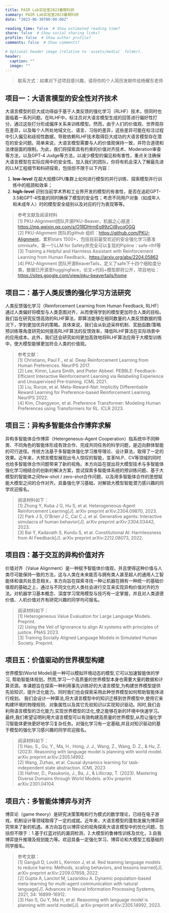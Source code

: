 ```yaml
---
title: PAIR Lab实验室2023暑期科研
summary: PAIR Lab实验室2023暑期科研
date: "2023-06-30T00:00:00Z"

reading_time: false  # Show estimated reading time?
share: false  # Show social sharing links?
profile: false  # Show author profile?
comments: false  # Show comments?

# Optional header image (relative to `assets/media/` folder).
header:
  caption: ""
  image: ""
---
```


> 联系方式：如果对下述项目感兴趣，请将你的个人简历发邮件给杨耀东老师

## 项目一：**大语言模型的安全性对齐技术**
大语言模型的巨大成功得益于基于人类反馈的强化学习（RLHF）技术，但同时也面临着一系列问题。在RLHF中，标注员对大语言模型生成的回答进行偏好性打分，通过这些打分形成偏序关系来训练模型。然而，由于人们的价值观、世界观存在差异，以及每个人所处地域文化、语言、习俗的差异，这些差异可能在标注过程中引入偏见和歧视性数据，导致依赖RLHF技术取得巨大成功的大语言模型存在潜在的安全问题。简单来说，大语言模型需要与人的价值观保持一致，并符合道德和法律层面的限制。为此，我们将探索具有约束的价值对齐技术、Moderation审查等方法，以及GPT-4 Judge等方法，以减少模型的偏见和有害性，重点关注确保大语言模型在实际应用中的安全性。加入我们的团队，你将有机会深入了解最先进的LLM工程细节和科研探索，包括但不限于以下内容：
1. **low-level** 在超大规模GPU集群上如何进行模型的并行训练、探索模型并行训练中的瓶颈和效率；
2. **high-level** 识别当前学术界和工业界开发的模型的有害性，是否在追赶GPT-3.5和GPT-4性能的同时确保了模型的安全性；考虑不同用户对象（如成年人和未成年人）时的模型安全级别以及对应的行为表现等等。

> 参考文献及阅读材料<br>
> [1] PKU-Alignment团队开源PKU-Beaver，机器之心报道：<https://mp.weixin.qq.com/s/O1RDHrmEg99zCil8ycqOGQ> <br>
> [2] PKU-Alignment 团队的github 组织：<https://github.com/PKU-Alignment>，累积stars 1500+，包括目前最受欢迎的安全强化学习基准omnisafe，第一个LLM for Safety并完全可以复现的Pipline：safe-rlhf等<br>
> [3] Training a Helpful and Harmless Assistant with Reinforcement Learning from Human Feedback，<https://arxiv.org/abs/2204.05862><br>
> [4] PKU-Alignment 团队开源BeaverTails，定义了safe下十四个细粒度分类，数据已开源至huggingface，论文+代码+模型即将公开，项目地址：<https://sites.google.com/view/pku-beavertails/home>


## 项目二：**基于人类反馈的强化学习方法研究**
人类反馈强化学习（Reinforcement Learning from Human Feedback, RLHF）通过人类偏好将模型与人类意图对齐，从而使得学到的模型更加符合人类的目标。我们旨在研究反馈高效的RLHF算法，即算法能够在相同数量的人类反馈数据的情况下，学到更加优异的策略。具体来说，我们会从轨迹采样机制、奖励函数/策略预训练等角度研究如何提高RLHF算法的反馈效率，降低RLHF算法在实际场景中的应用成本。此外，我们还会研究如何更加高效地将RLHF算法应用于大模型训练中，使大模型能够更加符合人类的价值观。

>参考文献：<br>
>[1] Christiano, Paul F., et al. Deep Reinforcement Learning from Human Preferences. NeurIPS 2017.<br>
>[2] Lee, Kimin, Laura Smith, and Pieter Abbeel. PEBBLE: Feedback-Efficient Interactive Reinforcement Learning via Relabeling Experience and Unsupervised Pre-training. ICML 2021.<br>
>[3] Liu, Runze, et al. Meta-Reward-Net: Implicitly Differentiable Reward Learning for Preference-based Reinforcement Learning. NeurIPS 2022.<br>
>[4] Kim, Changyeon, et al. Preference Transformer: Modeling Human Preferences using Transformers for RL. ICLR 2023.

## 项目三：**异构多智能体合作博弈求解**
异构多智能体合作博弈（Hetergeneous-Agent Cooperation）指系统中不同种类、不同角色的智能体形成有效合作、完成共同任务的科学问题，是迈向群体智能的可行途径。传统方法基于多智能体强化学习推导理论、设计算法，取得了一定的效果。近年来，大预言模型展现出令人惊叹的智能，变革NLP、CV等领域的同时也给多智能体合作问题带来了新的视角。本方向旨在提出将大模型技术与多智能体强化学习相结合的创新的解决方案，尝试探索多智能体系统的预训练问题、基于大模型的智能体之间few-shot / zero-shot合作问题、以及用多智能体合作的思想赋能大模型之间的合作对齐。具备强化学习基础、对解锁大模型智能潜力感兴趣的同学欢迎报名。

>阅读材料如下：<br>
>[1] Zhong Y, Kuba J G, Hu S, et al. Heterogeneous-Agent Reinforcement Learning[J]. arXiv preprint arXiv:2304.09870, 2023.<br>
>[2] Park J S, O'Brien J C, Cai C J, et al. Generative agents: Interactive simulacra of human behavior[J]. arXiv preprint arXiv:2304.03442, 2023.<br>
>[3] Bai Y, Kadavath S, Kundu S, et al. Constitutional AI: Harmlessness from AI Feedback[J]. arXiv preprint arXiv:2212.08073, 2022.

## 项目四：**基于交互的异构价值对齐**
价值对齐（Value Alignment）是一种赋予智能体价值观，并且使得这种价值与人类尽可能保持一致的方法，这与人类在未来能否与拥有类人甚至超人的通用人工智能体和谐共处息息相关。本方向旨在探索寻找一种让机器在拥有一种统一的基础价值观的基础之上，通过与不同文化的人类社会进行交互来实现异构价值对齐的方法。对机器学习基本概念、深度学习常用模型与技巧有一定掌握，并且对人类道德价值、人机价值对齐有研究兴趣的同学均可报名。

>阅读材料如下：<br>
>[1] Heterogeneous Value Evaluation for Large Language Models. Preprint.<br>
>[2] Using the Veil of Ignorance to align AI systems with principles of justice. PNAS 2023.<br>
>[3] Training Socially Aligned Language Models in Simulated Human Society. Preprint.

## 项目五：**价值驱动的世界模型构建**
世界模型(World Model)是一种可以模拟环境动态的模型,它可以加速智能体的学习, 帮助智能体规划。然而,学习一个高质量的世界模型本身也需要大量的数据和计算资源。本课题旨在探索一种利用事先训练好的大语言模型,为构建世界模型提供先验知识，提升泛化能力。同时我们也会探索采用此种世界模型如何帮助智能体进行规划。
我们会设计一种算法,将大语言模型中的知识迁移到世界模型中,使用它来构建环境的物理规则、对象属性以及其它先验知识以实现知识驱动。同时,我们会利用语言模型的泛化能力,实现世界模型的泛化,使之能够在新的环境中快速学习。最终,我们希望证明利用大语言模型可以有效构建高质量的世界模型,从而让强化学习智能体更快更好地学习复杂任务。对强化学习有一定基础,并且对知识驱动的基于模型的强化学习感兴趣的同学欢迎报名。

>阅读材料如下：<br>
>[1] Hao, S., Gu, Y., Ma, H., Hong, J. J., Wang, Z., Wang, D. Z., & Hu, Z. (2023). Reasoning with language model is planning with world model. arXiv preprint arXiv:2305.14992.<br>
>[2] Wang, Zizhao, et al. Causal dynamics learning for task-independent state abstraction. ICML 2023<br>
>[3] Hafner, D., Pasukonis, J., Ba, J., & Lillicrap, T. (2023). Mastering Diverse Domains through World Models. arXiv preprint arXiv:2301.04104.

## 项目六：**多智能体博弈与对齐**
博弈论（game theory）是研究决策策略和行为模式的数学理论，已经在电子游戏，机制设计等领域取得了一定的成就。近年来，大语言模型的蓬勃发展为博弈研究带来了新的机遇。本方向旨在以博弈论的视角探索大语言模型中的优化问题，包括但不限于：1.基于红蓝对抗的漏洞检测，2.大模型的鲁棒性训练及优化，3.自我博弈提升推理及规划能力等。欢迎具备一定强化学习、博弈论和大模型工程基础的同学报名。

>参考文献：<br>
>[1] Ganguli D, Lovitt L, Kernion J, et al. Red teaming language models to reduce harms: Methods, scaling behaviors, and lessons learned[J]. arXiv preprint arXiv:2209.07858, 2022.<br>
>[2] Gupta A, Lanctot M, Lazaridou A. Dynamic population-based meta-learning for multi-agent communication with natural language[J]. Advances in Neural Information Processing Systems, 2021, 34: 16899-16912.<br>
>[3] Hao S, Gu Y, Ma H, et al. Reasoning with language model is planning with world model[J]. arXiv preprint arXiv:2305.14992, 2023.
